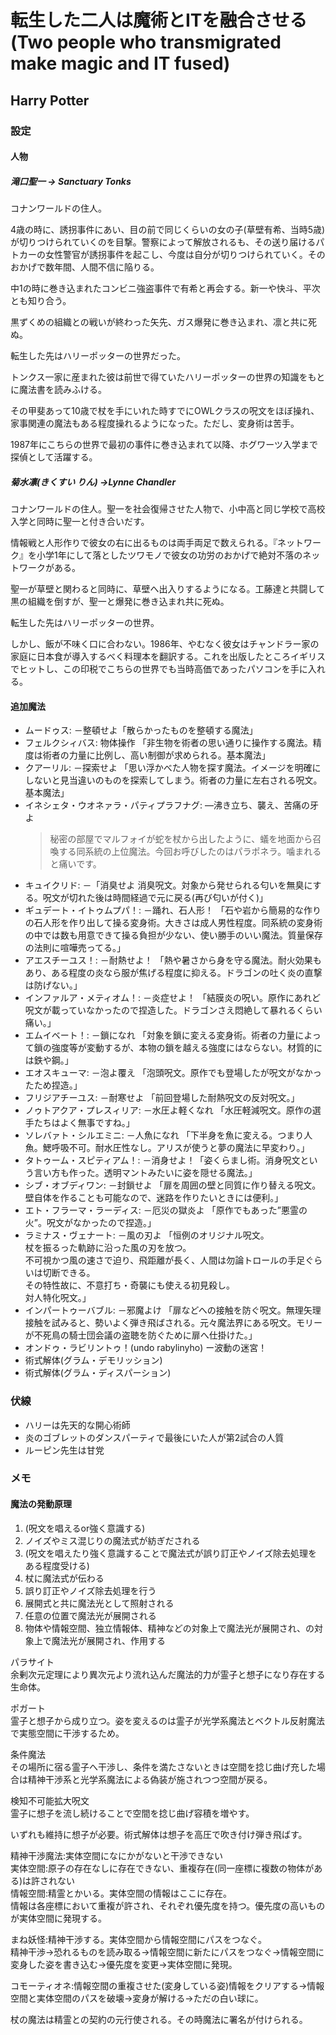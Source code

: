 # 転生した二人は魔術とITを融合させる(Two people who transmigrated make magic and IT fused)

## Harry Potter

### 設定

#### 人物

##### 滝口聖一 -> Sanctuary Tonks

コナンワールドの住人。

4歳の時に、誘拐事件にあい、目の前で同じくらいの女の子(草壁有希、当時5歳)が切りつけられていくのを目撃。警察によって解放されるも、その送り届けるパトカーの女性警官が誘拐事件を起こし、今度は自分が切りつけられていく。そのおかげで数年間、人間不信に陥りる。

中1の時に巻き込まれたコンビニ強盗事件で有希と再会する。新一や快斗、平次とも知り合う。

黒ずくめの組織との戦いが終わった矢先、ガス爆発に巻き込まれ、凛と共に死ぬ。

転生した先はハリーポッターの世界だった。

トンクス一家に産まれた彼は前世で得ていたハリーポッターの世界の知識をもとに魔法書を読みふける。

その甲斐あって10歳で杖を手にいれた時すでにOWLクラスの呪文をほぼ操れ、家事関連の魔法もある程度操れるようになった。ただし、変身術は苦手。

1987年にこちらの世界で最初の事件に巻き込まれて以降、ホグワーツ入学まで探偵として活躍する。

##### 菊水凛(きくすい りん) ->Lynne Chandler

コナンワールドの住人。聖一を社会復帰させた人物で、小中高と同じ学校で高校入学と同時に聖一と付き合いだす。

情報戦と人形作りで彼女の右に出るものは両手両足で数えられる。『ネットワーク』を小学1年にして落としたツワモノで彼女の功労のおかげで絶対不落のネットワークがある。

聖一が草壁と関わると同時に、草壁へ出入りするようになる。工藤達と共闘して黒の組織を倒すが、聖一と爆発に巻き込まれ共に死ぬ。

転生した先はハリーポッターの世界。

しかし、飯が不味く口に合わない。1986年、やむなく彼女はチャンドラー家の家庭に日本食が導入するべく料理本を翻訳する。これを出版したところイギリスでヒットし、この印税でこちらの世界でも当時高価であったパソコンを手に入れる。

#### 追加魔法

- ムードゥス: －整頓せよ「散らかったものを整頓する魔法」
- フェルクシィバス: 物体操作 「非生物を術者の思い通りに操作する魔法。精度は術者の力量に比例し、高い制御が求められる。基本魔法」
- クアーリル: －探索せよ 「思い浮かべた人物を探す魔法。イメージを明確にしないと見当違いのものを探索してしまう。術者の力量に左右される呪文。基本魔法」
- イネシェタ・ウオネァラ・パティプラフナグ: ―沸き立ち、襲え、苦痛の牙よ  
  > 秘密の部屋でマルフォイが蛇を杖から出したように、蟻を地面から召喚する同系統の上位魔法。今回お呼びしたのはパラポネラ。噛まれると痛いです。
- キュイクリド: －「消臭せよ 消臭呪文。対象から発せられる匂いを無臭にする。呪文が切れた後は時間経過で元に戻る(再び匂いが付く)」
- ギュデート・イトゥムプパ！: －踊れ、石人形！ 「石や岩から簡易的な作りの石人形を作り出して操る変身術。大きさは成人男性程度。同系統の変身術の中では数も用意できて操る負担が少ない、使い勝手のいい魔法。質量保存の法則に喧嘩売ってる。」
- アエスチーユス！: －耐熱せよ！ 「熱や暑さから身を守る魔法。耐火効果もあり、ある程度の炎なら服が焦げる程度に抑える。ドラゴンの吐く炎の直撃は防げない。」
- インファルア・メティオム！: －炎症せよ！ 「結膜炎の呪い。原作にあれど呪文が載っていなかったので捏造した。ドラゴンさえ悶絶して暴れるくらい痛い。」
- エムイベート！: －鎖になれ 「対象を鎖に変える変身術。術者の力量によって鎖の強度等が変動するが、本物の鎖を越える強度にはならない。材質的には鉄や鋼。」
- エオスキューマ: －泡よ覆え 「泡頭呪文。原作でも登場したが呪文がなかったため捏造。」
- フリジアチーユス: －耐寒せよ 「前回登場した耐熱呪文の反対呪文。」
- ノゥトアクア・プレスィリア: －水圧よ軽くなれ 「水圧軽減呪文。原作の選手たちはよく無事ですね。」
- ソレバァト・シルエミニ: －人魚になれ 「下半身を魚に変える。つまり人魚。鰓呼吸不可。耐水圧性なし。アリスが使うと夢の魔法に早変わり。」
- タトゥーム・スピティアム！: －消身せよ！「姿くらまし術。消身呪文という言い方も作った。透明マントみたいに姿を隠せる魔法。」
- シブ・オブディワン: －封鎖せよ 「扉を周囲の壁と同質に作り替える呪文。壁自体を作ることも可能なので、迷路を作りたいときには便利。」
- エト・フラーマ・ラーディス: －厄災の獄炎よ 「原作でもあった”悪霊の火”。呪文がなかったので捏造。」
- ラミナス・ヴェナート: －風の刃よ 「恒例のオリジナル呪文。  
杖を振るった軌跡に沿った風の刃を放つ。  
不可視かつ風の速さで迫り、飛距離が長く、人間は勿論トロールの手足ぐらいは切断できる。  
その特性故に、不意打ち・奇襲にも使える初見殺し。  
対人特化呪文。」
- インパートゥーバブル: －邪魔よけ 「扉などへの接触を防ぐ呪文。無理矢理接触を試みると、勢いよく弾き飛ばされる。元々魔法界にある呪文。モリーが不死鳥の騎士団会議の盗聴を防ぐために扉へ仕掛けた。」
- オンドゥ・ラビリントゥ！(undo rabylinyho) ー波動の迷宮！
- 術式解体(グラム・デモリッション)
- 術式解体(グラム・ディスパーション)

### 伏線

- ハリーは先天的な開心術師
- 炎のゴブレットのダンスパーティで最後にいた人が第2試合の人質
- ルーピン先生は甘党

### メモ

#### 魔法の発動原理

1. (呪文を唱えるor強く意識する)
2. ノイズやミス混じりの魔法式が紡ぎだされる
3. (呪文を唱えたり強く意識することで魔法式が誤り訂正やノイズ除去処理をある程度受ける)
4. 杖に魔法式が伝わる
5. 誤り訂正やノイズ除去処理を行う
6. 展開式と共に魔法光として照射される
7. 任意の位置で魔法光が展開される
8. 物体や情報空間、独立情報体、精神などの対象上で魔法光が展開され、の対象上で魔法光が展開され、作用する

パラサイト  
余剰次元定理により異次元より流れ込んだ魔法的力が霊子と想子になり存在する生命体。

ポガート  
霊子と想子から成り立つ。姿を変えるのは霊子が光学系魔法とベクトル反射魔法で実態空間に干渉するため。

条件魔法  
その場所に宿る霊子へ干渉し、条件を満たさないときは空間を捻じ曲げ充した場合は精神干渉系と光学系魔法による偽装が施されつつ空間が戻る。

検知不可能拡大呪文  
霊子に想子を流し続けることで空間を捻じ曲げ容積を増やす。

いずれも維持に想子が必要。術式解体は想子を高圧で吹き付け弾き飛ばす。

精神干渉魔法:実体空間になにかがないと干渉できない  
実体空間:原子の存在なしに存在できない、重複存在(同一座標に複数の物体がある)は許されない  
情報空間:精霊とかいる。実体空間の情報はここに存在。  
情報は各座標において重複が許され、それぞれ優先度を持つ。優先度の高いものが実体空間に発現する。

まね妖怪:精神干渉する。実体空間から情報空間にパスをつなぐ。  
精神干渉→恐れるものを読み取る→情報空間に新たにパスをつなぐ→情報空間に変身した姿を書き込む→優先度を変更→実体空間に発現。

コモーティオネ:情報空間の重複させた(変身している姿)情報をクリアする→情報空間と実体空間のパスを破壊→変身が解ける→ただの白い球に。

杖の魔法は精霊との契約の元行使される。その時魔法に署名が付けられる。
